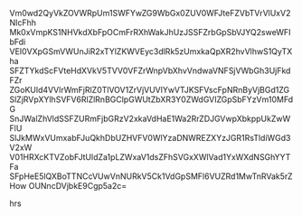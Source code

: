 Vm0wd2QyVkZOVWRpUm1SWFYwZG9WbGx0ZUV0WFJteFZVbTVrVlUxV2NIcFhh
Mk0xVmpKS1NHVkdXbFpOCmFrRXhWakJhUzJSSFZrbGpSbVJYQ2sweWFIbFdi
VEI0VXpGSmVWUnJiR2xTYlZKWVEyc3dlRk5zUmxkaQpXR2hvVlhwS1QyTXha
SFZTYkdScFVteHdXVkV5TVV0VFZrWnpVbXhvVndwaVNFSjVWbGh3UjFkdFZr
ZGoKUld4VVlrWmFjRlZ0TlVOV1ZrVjVUVlYwVTJKSFVscFpNRnByVjBGd1ZG
SlZjRVpXYlhSVFV6RlZlRnBGClpGWUtZbXR3Y0ZWdGVIZGpSbFYzVm10MFdG
SnJWalZhVldSSFZURmFjbGRzV2xkaVdHaE1Wa2RrZDJGVwpXbkppUkZwWFlU
SlJkMWxVUmxabFJuQkhDbUZHVFV0WlYzaDNWREZXYzJGR1RsTldiWGd3V2xW
V01HRXcKTVZobFJtUldZa1pLZWxaV1dsZFhSVGxXWlVad1YxWXdNSGhYYTFa
SFpHeE5lQXBoTTNCcVUwVnNURkV5Ck1VdGpSMFl6VUZRd1MwTnRVak5rZHow
OUNncDVjbkE9Cgp5a2c=

hrs